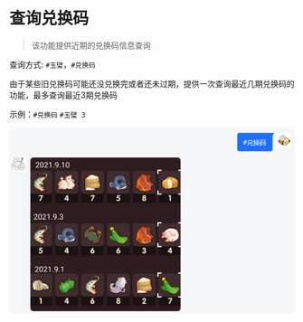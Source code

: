 # 查询兑换码

> 该功能提供近期的兑换码信息查询

查询方式: `#玉璧`，`#兑换码`

由于某些旧兑换码可能还没兑换完或者还未过期，提供一次查询最近几期兑换码的功能，最多查询最近3期兑换码

示例：`#兑换码` `#玉璧 3`

![兑换码](../media/兑换码.png ':size=450')